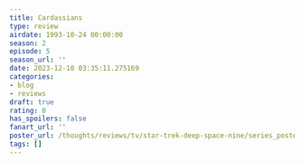 ```yaml
---
title: Cardassians
type: review
airdate: 1993-10-24 00:00:00
season: 2
episode: 5
season_url: ''
date: 2023-12-10 03:35:11.275169
categories:
- blog
- reviews
draft: true
rating: 0
has_spoilers: false
fanart_url: ''
poster_url: /thoughts/reviews/tv/star-trek-deep-space-nine/series_poster.jpg
tags: []
---
```


